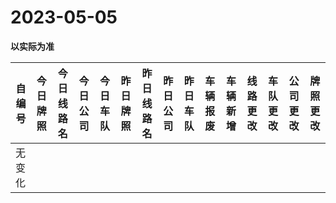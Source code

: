 # 2023-05-05

**以实际为准**

| 自编号      | 今日牌照      | 今日线路名   | 今日公司  | 今日车队 | 昨日牌照      | 昨日线路名   | 昨日公司  | 昨日车队 | 车辆报废 | 车辆新增 | 线路更改  | 车队更改  | 公司更改 | 牌照更改 |
|----------|-----------|---------|-------|------|-----------|---------|-------|------|------|------|-------|-------|------|------|
| 无变化 |
